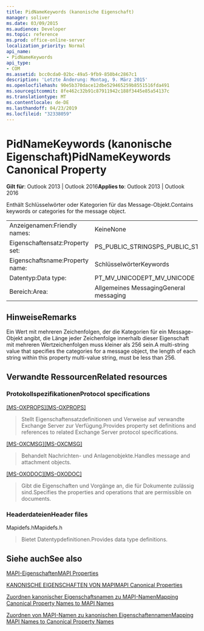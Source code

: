 ```yaml
---
title: PidNameKeywords (kanonische Eigenschaft)
manager: soliver
ms.date: 03/09/2015
ms.audience: Developer
ms.topic: reference
ms.prod: office-online-server
localization_priority: Normal
api_name:
- PidNameKeywords
api_type:
- COM
ms.assetid: bcc0cda0-02bc-49a5-9fb9-850b4c2867c1
description: 'Letzte Änderung: Montag, 9. März 2015'
ms.openlocfilehash: 90e5b370dace12dbe529465259b8551516fda491
ms.sourcegitcommit: 8fe462c32b91c87911942c188f3445e85a54137c
ms.translationtype: MT
ms.contentlocale: de-DE
ms.lasthandoff: 04/23/2019
ms.locfileid: "32338059"
---
```

# <a name="pidnamekeywords-canonical-property"></a><span data-ttu-id="62399-103">PidNameKeywords (kanonische Eigenschaft)</span><span class="sxs-lookup"><span data-stu-id="62399-103">PidNameKeywords Canonical Property</span></span>

  
  
<span data-ttu-id="62399-104">**Gilt für**: Outlook 2013 | Outlook 2016</span><span class="sxs-lookup"><span data-stu-id="62399-104">**Applies to**: Outlook 2013 | Outlook 2016</span></span> 
  
<span data-ttu-id="62399-105">Enthält Schlüsselwörter oder Kategorien für das Message-Objekt.</span><span class="sxs-lookup"><span data-stu-id="62399-105">Contains keywords or categories for the message object.</span></span>
  
|||
|:-----|:-----|
|<span data-ttu-id="62399-106">Anzeigenamen:</span><span class="sxs-lookup"><span data-stu-id="62399-106">Friendly names:</span></span>  <br/> |<span data-ttu-id="62399-107">Keine</span><span class="sxs-lookup"><span data-stu-id="62399-107">None</span></span>  <br/> |
|<span data-ttu-id="62399-108">Eigenschaftensatz:</span><span class="sxs-lookup"><span data-stu-id="62399-108">Property set:</span></span>  <br/> |<span data-ttu-id="62399-109">PS_PUBLIC_STRINGS</span><span class="sxs-lookup"><span data-stu-id="62399-109">PS_PUBLIC_STRINGS</span></span>  <br/> |
|<span data-ttu-id="62399-110">Eigenschaftsname:</span><span class="sxs-lookup"><span data-stu-id="62399-110">Property name:</span></span>  <br/> |<span data-ttu-id="62399-111">Schlüsselwörter</span><span class="sxs-lookup"><span data-stu-id="62399-111">Keywords</span></span>  <br/> |
|<span data-ttu-id="62399-112">Datentyp:</span><span class="sxs-lookup"><span data-stu-id="62399-112">Data type:</span></span>  <br/> |<span data-ttu-id="62399-113">PT_MV_UNICODE</span><span class="sxs-lookup"><span data-stu-id="62399-113">PT_MV_UNICODE</span></span>  <br/> |
|<span data-ttu-id="62399-114">Bereich:</span><span class="sxs-lookup"><span data-stu-id="62399-114">Area:</span></span>  <br/> |<span data-ttu-id="62399-115">Allgemeines Messaging</span><span class="sxs-lookup"><span data-stu-id="62399-115">General messaging</span></span>  <br/> |
   
## <a name="remarks"></a><span data-ttu-id="62399-116">Hinweise</span><span class="sxs-lookup"><span data-stu-id="62399-116">Remarks</span></span>

<span data-ttu-id="62399-117">Ein Wert mit mehreren Zeichenfolgen, der die Kategorien für ein Message-Objekt angibt, die Länge jeder Zeichenfolge innerhalb dieser Eigenschaft mit mehreren Wertzeichenfolgen muss kleiner als 256 sein.</span><span class="sxs-lookup"><span data-stu-id="62399-117">A multi-string value that specifies the categories for a message object, the length of each string within this property multi-value string, must be less than 256.</span></span>
  
## <a name="related-resources"></a><span data-ttu-id="62399-118">Verwandte Ressourcen</span><span class="sxs-lookup"><span data-stu-id="62399-118">Related resources</span></span>

### <a name="protocol-specifications"></a><span data-ttu-id="62399-119">Protokollspezifikationen</span><span class="sxs-lookup"><span data-stu-id="62399-119">Protocol specifications</span></span>

<span data-ttu-id="62399-120">[[MS-OXPROPS]](https://msdn.microsoft.com/library/f6ab1613-aefe-447d-a49c-18217230b148%28Office.15%29.aspx)</span><span class="sxs-lookup"><span data-stu-id="62399-120">[[MS-OXPROPS]](https://msdn.microsoft.com/library/f6ab1613-aefe-447d-a49c-18217230b148%28Office.15%29.aspx)</span></span>
  
> <span data-ttu-id="62399-121">Stellt Eigenschaftensatzdefinitionen und Verweise auf verwandte Exchange Server zur Verfügung.</span><span class="sxs-lookup"><span data-stu-id="62399-121">Provides property set definitions and references to related Exchange Server protocol specifications.</span></span>
    
<span data-ttu-id="62399-122">[[MS-OXCMSG]](https://msdn.microsoft.com/library/7fd7ec40-deec-4c06-9493-1bc06b349682%28Office.15%29.aspx)</span><span class="sxs-lookup"><span data-stu-id="62399-122">[[MS-OXCMSG]](https://msdn.microsoft.com/library/7fd7ec40-deec-4c06-9493-1bc06b349682%28Office.15%29.aspx)</span></span>
  
> <span data-ttu-id="62399-123">Behandelt Nachrichten- und Anlagenobjekte.</span><span class="sxs-lookup"><span data-stu-id="62399-123">Handles message and attachment objects.</span></span>
    
<span data-ttu-id="62399-124">[[MS-OXODOC]](https://msdn.microsoft.com/library/103007c8-5066-4bed-84e3-4465907af098%28Office.15%29.aspx)</span><span class="sxs-lookup"><span data-stu-id="62399-124">[[MS-OXODOC]](https://msdn.microsoft.com/library/103007c8-5066-4bed-84e3-4465907af098%28Office.15%29.aspx)</span></span>
  
> <span data-ttu-id="62399-125">Gibt die Eigenschaften und Vorgänge an, die für Dokumente zulässig sind.</span><span class="sxs-lookup"><span data-stu-id="62399-125">Specifies the properties and operations that are permissible on documents.</span></span>
    
### <a name="header-files"></a><span data-ttu-id="62399-126">Headerdateien</span><span class="sxs-lookup"><span data-stu-id="62399-126">Header files</span></span>

<span data-ttu-id="62399-127">Mapidefs.h</span><span class="sxs-lookup"><span data-stu-id="62399-127">Mapidefs.h</span></span>
  
> <span data-ttu-id="62399-128">Bietet Datentypdefinitionen.</span><span class="sxs-lookup"><span data-stu-id="62399-128">Provides data type definitions.</span></span>
    
## <a name="see-also"></a><span data-ttu-id="62399-129">Siehe auch</span><span class="sxs-lookup"><span data-stu-id="62399-129">See also</span></span>



[<span data-ttu-id="62399-130">MAPI-Eigenschaften</span><span class="sxs-lookup"><span data-stu-id="62399-130">MAPI Properties</span></span>](mapi-properties.md)
  
[<span data-ttu-id="62399-131">KANONISCHE EIGENSCHAFTEN VON MAPI</span><span class="sxs-lookup"><span data-stu-id="62399-131">MAPI Canonical Properties</span></span>](mapi-canonical-properties.md)
  
[<span data-ttu-id="62399-132">Zuordnen kanonischer Eigenschaftsnamen zu MAPI-Namen</span><span class="sxs-lookup"><span data-stu-id="62399-132">Mapping Canonical Property Names to MAPI Names</span></span>](mapping-canonical-property-names-to-mapi-names.md)
  
[<span data-ttu-id="62399-133">Zuordnen von MAPI-Namen zu kanonischen Eigenschaftennamen</span><span class="sxs-lookup"><span data-stu-id="62399-133">Mapping MAPI Names to Canonical Property Names</span></span>](mapping-mapi-names-to-canonical-property-names.md)

